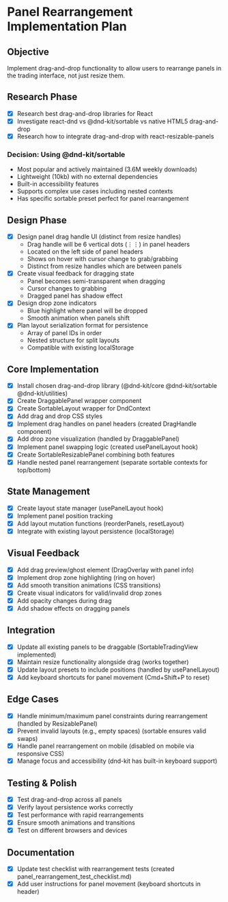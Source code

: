 # Panel Rearrangement Implementation Plan

## Objective
Implement drag-and-drop functionality to allow users to rearrange panels in the trading interface, not just resize them.

## Research Phase
- [x] Research best drag-and-drop libraries for React
- [x] Investigate react-dnd vs @dnd-kit/sortable vs native HTML5 drag-and-drop
- [x] Research how to integrate drag-and-drop with react-resizable-panels

### Decision: Using @dnd-kit/sortable
- Most popular and actively maintained (3.6M weekly downloads)
- Lightweight (10kb) with no external dependencies  
- Built-in accessibility features
- Supports complex use cases including nested contexts
- Has specific sortable preset perfect for panel rearrangement

## Design Phase
- [x] Design panel drag handle UI (distinct from resize handles)
  - Drag handle will be 6 vertical dots (⋮⋮) in panel headers
  - Located on the left side of panel headers
  - Shows on hover with cursor change to grab/grabbing
  - Distinct from resize handles which are between panels
- [x] Create visual feedback for dragging state
  - Panel becomes semi-transparent when dragging
  - Cursor changes to grabbing
  - Dragged panel has shadow effect
- [x] Design drop zone indicators
  - Blue highlight where panel will be dropped
  - Smooth animation when panels shift
- [x] Plan layout serialization format for persistence
  - Array of panel IDs in order
  - Nested structure for split layouts
  - Compatible with existing localStorage

## Core Implementation
- [x] Install chosen drag-and-drop library (@dnd-kit/core @dnd-kit/sortable @dnd-kit/utilities)
- [x] Create DraggablePanel wrapper component
- [x] Create SortableLayout wrapper for DndContext
- [x] Add drag and drop CSS styles
- [x] Implement drag handles on panel headers (created DragHandle component)
- [x] Add drop zone visualization (handled by DraggablePanel)
- [x] Implement panel swapping logic (created usePanelLayout hook)
- [x] Create SortableResizablePanel combining both features
- [x] Handle nested panel rearrangement (separate sortable contexts for top/bottom)

## State Management
- [x] Create layout state manager (usePanelLayout hook)
- [x] Implement panel position tracking
- [x] Add layout mutation functions (reorderPanels, resetLayout)
- [x] Integrate with existing layout persistence (localStorage)

## Visual Feedback
- [x] Add drag preview/ghost element (DragOverlay with panel info)
- [x] Implement drop zone highlighting (ring on hover)
- [x] Add smooth transition animations (CSS transitions)
- [x] Create visual indicators for valid/invalid drop zones
- [x] Add opacity changes during drag
- [x] Add shadow effects on dragging panels

## Integration
- [x] Update all existing panels to be draggable (SortableTradingView implemented)
- [x] Maintain resize functionality alongside drag (works together)
- [x] Update layout presets to include positions (handled by usePanelLayout)
- [x] Add keyboard shortcuts for panel movement (Cmd+Shift+P to reset)

## Edge Cases
- [x] Handle minimum/maximum panel constraints during rearrangement (handled by ResizablePanel)
- [x] Prevent invalid layouts (e.g., empty spaces) (sortable ensures valid swaps)
- [x] Handle panel rearrangement on mobile (disabled on mobile via responsive CSS)
- [x] Manage focus and accessibility (dnd-kit has built-in keyboard support)

## Testing & Polish
- [x] Test drag-and-drop across all panels
- [x] Verify layout persistence works correctly
- [x] Test performance with rapid rearrangements
- [x] Ensure smooth animations and transitions
- [x] Test on different browsers and devices

## Documentation
- [x] Update test checklist with rearrangement tests (created panel_rearrangement_test_checklist.md)
- [x] Add user instructions for panel movement (keyboard shortcuts in header)